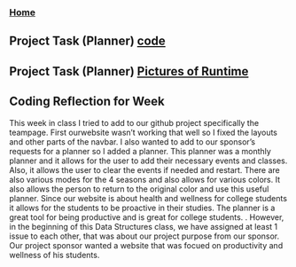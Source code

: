 ### <a href="https://JL1080.github.io/tri3data1/">Home</a>

## Project Task (Planner) [code](https://github.com/willcyber/tri3/commit/a9500dab328d51da96858788877c8d5544619474#diff-a52656e65d90eefaf4a1b5b97b0c5fcf82cc37fa282bf448bea3cc543a93502d)
## Project Task (Planner) [Pictures of Runtime](https://docs.google.com/document/d/1XrQOlz5pmtVgYH_zMxkhOg7-cB4cqWjwFq7pvvJh8bg/edit?usp=sharing)

## Coding Reflection for Week
This week in class I tried to add to our github project specifically the teampage. First ourwebsite wasn’t working that well so I fixed the layouts and other parts of the navbar. I also wanted to add to our sponsor’s requests for a planner so I added a planner. This planner was a monthly planner and it allows for the user to add their necessary events and classes. Also, it allows the user to clear the events if needed and restart. There are also various modes for the 4 seasons and also allows for various colors. It also allows the person to return to the original color and use this useful planner. Since our website is about health and wellness for college students it allows for the students to be proactive in their studies. The planner is a great tool for being productive and is great for college students. . However, in the beginning of this Data Structures class, we have assigned at least 1 issue to each other, that was about our project purpose from our sponsor. Our project sponsor wanted a website that was focued on productivity and wellness of his students.  